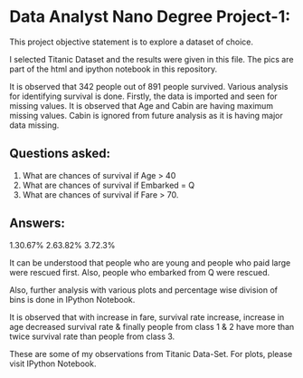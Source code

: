 # Data Analyst Nano Degree Project-1:

This project objective statement is to explore a dataset of choice.

I selected Titanic Dataset and the results were given in this file. The pics are part of the html and ipython notebook in this repository.

It is observed that 342 people out of 891 people survived. Various analysis for identifying survival is done.
Firstly, the data is imported and seen for missing values. It is observed that Age and Cabin are having maximum missing values.
Cabin is ignored from future analysis as it is having major data missing.

## Questions asked:
1. What are chances of survival if Age > 40
2. What are chances of survival if Embarked = Q
3. What are chances of survival if Fare > 70.

## Answers: 
1.30.67%
2.63.82%
3.72.3%

It can be understood that people who are young and people who paid large were rescued first. 
Also, people who embarked from Q were rescued. 

Also, further analysis with various plots and percentage wise division of bins is done in IPython Notebook.

It is observed that with increase in fare, survival rate increase, increase in age decreased survival rate & finally
people from class 1 & 2 have more than twice survival rate than people from class 3.

These are some of my observations from Titanic Data-Set. For plots, please visit IPython Notebook.
